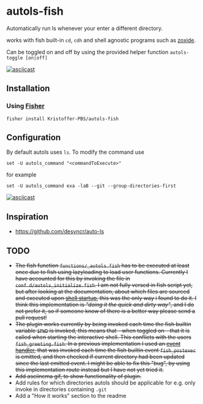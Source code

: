 # autols-fish
Automatically run ls whenever your enter a different directory.

works with fish built-in `cd`, `cdh` and shell agnostic programs such as [zoxide](https://github.com/ajeetdsouza/zoxide).

Can be toggled on and off by using the provided helper function `autols-toggle [on|off]`

[![asciicast](https://asciinema.org/a/359379.svg)](https://asciinema.org/a/359379)

## Installation
### Using [Fisher](https://github.com/jorgebucaran/fisher)
```fish
fisher install Kristoffer-PBS/autols-fish
```
## Configuration
By default autols uses ```ls```. To modify the command use
```fish
set -U autols_command "<commandToExecute>"
```
for example
```fish
set -U autols_command exa -laB --git --group-directories-first
```
[![asciicast](https://asciinema.org/a/BsBy3bbKonqVfkJv4MCJBOiZ8.svg)](https://asciinema.org/a/BsBy3bbKonqVfkJv4MCJBOiZ8)
## Inspiration
- https://github.com/desyncr/auto-ls

## TODO
- ~~The fish function `functions/_autols.fish` has to be executed at least once due to fish using lazyloading to load user functions.
Currently I have accounted for this by invoking the file in `conf.d/autols_initialize.fish`. I am not fully versed in fish script yet,
but after looking at the documentation, about which files are sourced and executed upon [shell startup](https://fishshell.com/docs/current/index.html#initialization-files), this was the only way i found to do it. I think this implementation is *"doing it the quick and dirty way"*, and I
do not prefer it, so if someone know of there is a better way please send a pull request!~~
- ~~The plugin works currently by being invoked each time the fish builtin variable `$PWD` is invoked, this means that - when toggled on - that
it is called when starting the interactive shell. This conflicts with the users `fish_greeting.fish`. In a previous implementation I used an
[event handler](https://fishshell.com/docs/current/cmds/function), that was invoked each time the fish builtin event `fish_postexec` is emitted, and then checked if current directory had been updated since the last emitted event. I might be able to fix this "bug", by using this implementation route instead
but I have not yet tried it.~~
- ~~Add asciinema gif, to show functionality of plugin.~~
- Add rules for which directories autols should be applicable for e.g. only invoke in directories containing `.git` 
- Add a "How it works" section to the readme
